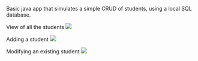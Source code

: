 Basic java app that simulates a simple CRUD of students, using a local SQL database.

View of all the students
![](main/src/main/resources/screenshots/screen1.png)

Adding a student
![](main/src/main/resources/screenshots/screen2.png)

Modifying an existing student
![](main/src/main/resources/screenshots/screen3.png)
